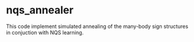 # nqs_annealer

This code implement simulated annealing of the many-body sign structures in conjuction with NQS learning.
